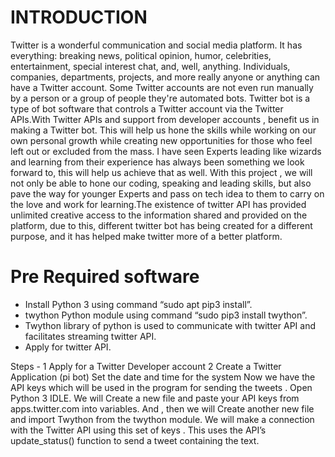 # INTRODUCTION

Twitter is a wonderful communication and social media platform. It has everything: breaking news, political opinion, humor, celebrities, entertainment, special interest chat, and, well, anything. Individuals, companies, departments, projects, and more really anyone or anything can have a Twitter account. Some Twitter accounts are not even run manually by a person or a group of people they're automated bots. Twitter bot is a type of bot software that controls a Twitter account via the Twitter APIs.With Twitter APIs and support from developer accounts , benefit us in making a Twitter bot. This will help us hone the skills while working on our own personal growth while creating new opportunities for those who feel left out or excluded from the mass. I have seen Experts leading like wizards and learning from their experience has always been something we look forward to, this will help us achieve that as well. With this project , we will not only be able to hone our coding, speaking and leading skills, but also pave the way for younger Experts and pass on tech idea to them to carry on the love and work for learning.The existence of twitter API has provided unlimited creative access to the information shared and provided on the platform, due to this, different twitter bot has being created for a different purpose, and it has helped make twitter more of a better platform.

# Pre Required software
- Install Python 3 using command “sudo apt pip3 install”.
- twython Python module using command “sudo pip3 install twython”.
- Twython library of python is used to communicate with twitter API and facilitates streaming twitter API.
- Apply for twitter API.

Steps -
1 Apply for a Twitter Developer account 
2 Create a Twitter Application (pi bot)
Set the date and time for the system 
Now we have the API keys which will be used in the program for sending the tweets .
Open Python 3 IDLE.
We will Create a new file and paste your API keys from apps.twitter.com into variables.
And , then we will Create another new file and import Twython from the twython module.
We will make a connection with the Twitter API using this set of keys .
This uses the API’s update_status() function to send a tweet containing the text.
